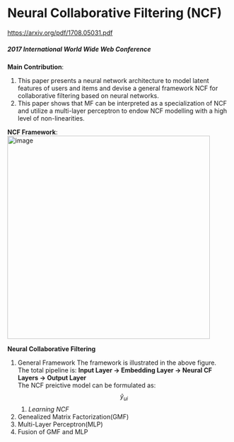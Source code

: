 # Neural Collaborative Filtering (NCF)
https://arxiv.org/pdf/1708.05031.pdf
##### *2017 International World Wide Web Conference*

**Main Contribution**: 
1. This paper presents a neural network architecture to model latent features of users and items and devise a general framework NCF for collaborative filtering based
on neural networks.
2. This paper shows that MF can be interpreted as a specialization of NCF and utilize a multi-layer perceptron to endow NCF modelling with a high level of non-linearities.

**NCF Framework**:  
<img width="458" alt="image" src="https://user-images.githubusercontent.com/49403324/206973238-1752e378-2b19-44ad-b594-242f80b36bfc.png">

**Neural Collaborative Filtering**
1. General Framework
    The framework is illustrated in the above figure.  
    The total pipeline is: **Input Layer $\rightarrow$ Embedding Layer $\rightarrow$ Neural CF Layers $\rightarrow$ Output Layer**  
    The NCF preictive model can be formulated as:
    $$\hat{y}_{ui} $$
    1. *Learning NCF*
2. Genealized Matrix Factorization(GMF)
3. Multi-Layer Perceptron(MLP)
4. Fusion of GMF and MLP
